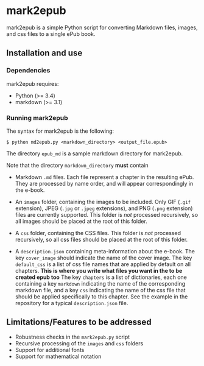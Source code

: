 # mark2epub

mark2epub is a simple Python script for converting Markdown files, images, and
css files to a single ePub book.

## Installation and use

### Dependencies

mark2epub requires:

- Python (>= 3.4)
- markdown (>= 3.1)

### Running mark2epub

The syntax for mark2epub is the following:

    $ python md2epub.py <markdown_directory> <output_file.epub>

The directory `epub_md` is a sample markdown directory for mark2epub.

Note that the directory `markdown_directory` **must** contain

* Markdown `.md` files. Each file represent a chapter in the resulting ePub.
They are processed by name order, and will appear correspondingly in the e-book.

* An `images` folder, containing the images to be included. Only GIF (`.gif`
  extension), JPEG (`.jpg` or `.jpeg` extensions), and PNG (`.png` extension)
  files are currently supported. This folder is *not* processed recursively, so
  all images should be placed at the root of this folder.

* A `css` folder, containing the CSS files. This folder is *not* processed
   recursively, so all css files should be placed at the root of this folder.

* A `description.json` containing meta-information about the e-book. The key
  `cover_image` should indicate the name of the cover image.
  The key `default_css` is a list of css file names that are applied by default
  on all chapters. **This is where you write what files you want in the to be created epub too**
  The key `chapters` is a list of dictionaries, each one containing a key `markdown`
  indicating the name of the corresponding markdown file, and a key `css` indicating
  the name of the css file that should be applied specifically to this chapter.
  See the example in the repository for a typical `description.json` file.

## Limitations/Features to be addressed

* Robustness checks in the `mark2epub.py` script
* Recursive processing of the `images` and `css` folders
* Support for additional fonts
* Support for mathematical notation
